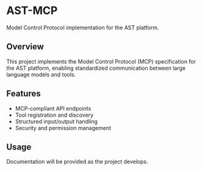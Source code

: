 # AST-MCP

Model Control Protocol implementation for the AST platform.

## Overview
This project implements the Model Control Protocol (MCP) specification for the AST platform, enabling standardized communication between large language models and tools.

## Features
- MCP-compliant API endpoints
- Tool registration and discovery
- Structured input/output handling
- Security and permission management

## Usage
Documentation will be provided as the project develops.

